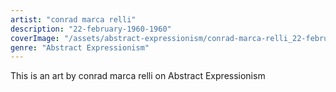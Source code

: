 ```yaml
---
artist: "conrad marca relli"
description: "22-february-1960-1960"
coverImage: "/assets/abstract-expressionism/conrad-marca-relli_22-february-1960-1960.jpg"
genre: "Abstract Expressionism"
---
```

This is an art by conrad marca relli on Abstract Expressionism

